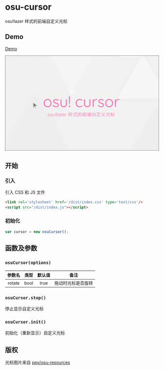 # osu-cursor

osu!lazer 样式的前端自定义光标

## Demo

[Demo](https://solstice23.github.io/osu-cursor/demo/)

![screenrecord](demo/preview.gif)

## 开始

### 引入

引入 CSS 和 JS 文件

```html
<link rel='stylesheet' href='/dist/index.css' type='text/css'/>
<script src="/dist/index.js"></script>
```

### 初始化

```js
var cursor = new osuCursor();
```

## 函数及参数

### `osuCursor(options)`

| 参数名 | 类型 | 默认值 | 备注               |
|:------:|:----:|:------:|--------------------|
| rotate | bool |  true  | 拖动时光标是否旋转 |

### `osuCursor.stop()`

停止显示自定义光标

### `osuCursor.init()`

初始化（重新显示）自定义光标

## 版权

光标图片来自 [ppy/osu-resources](https://github.com/ppy/osu-resources)